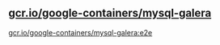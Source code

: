 
[gcr.io/google-containers/mysql-galera](https://hub.docker.com/r/anjia0532/google-containers.mysql-galera/tags/)
-----


[gcr.io/google-containers/mysql-galera:e2e](https://hub.docker.com/r/anjia0532/google-containers.mysql-galera/tags/)



